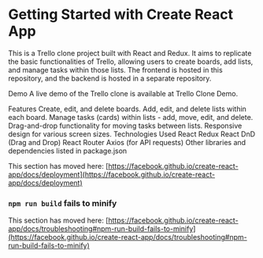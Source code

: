 # Getting Started with Create React App

This is a Trello clone project built with React and Redux. It aims to replicate the basic functionalities of Trello, allowing users to create boards, add lists, and manage tasks within those lists. The frontend is hosted in this repository, and the backend is hosted in a separate repository.

Demo
A live demo of the Trello clone is available at Trello Clone Demo.

Features
Create, edit, and delete boards.
Add, edit, and delete lists within each board.
Manage tasks (cards) within lists - add, move, edit, and delete.
Drag-and-drop functionality for moving tasks between lists.
Responsive design for various screen sizes.
Technologies Used
React
Redux
React DnD (Drag and Drop)
React Router
Axios (for API requests)
Other libraries and dependencies listed in package.json

This section has moved here: [https://facebook.github.io/create-react-app/docs/deployment](https://facebook.github.io/create-react-app/docs/deployment)

### `npm run build` fails to minify

This section has moved here: [https://facebook.github.io/create-react-app/docs/troubleshooting#npm-run-build-fails-to-minify](https://facebook.github.io/create-react-app/docs/troubleshooting#npm-run-build-fails-to-minify)
